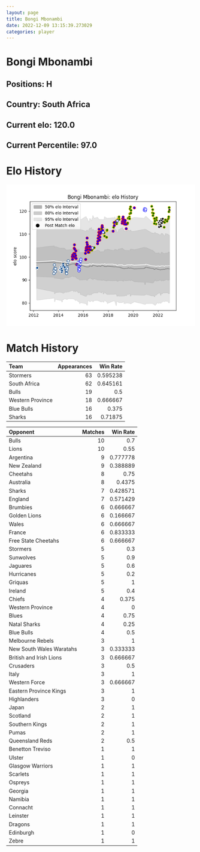 ```yaml
---  
layout: page  
title: Bongi Mbonambi  
date: 2022-12-09 13:15:39.273029  
categories: player  
---
```

# Bongi Mbonambi

## Positions: H

## Country: South Africa

## Current elo: 120.0

## Current Percentile: 97.0

# Elo History


![elo history](history_BongiMbonambi.png)
# Match History


| Team             |   Appearances |   Win Rate |
|:-----------------|--------------:|-----------:|
| Stormers         |            63 |   0.595238 |
| South Africa     |            62 |   0.645161 |
| Bulls            |            19 |   0.5      |
| Western Province |            18 |   0.666667 |
| Blue Bulls       |            16 |   0.375    |
| Sharks           |            16 |   0.71875  |

| Opponent                 |   Matches |   Win Rate |
|:-------------------------|----------:|-----------:|
| Bulls                    |        10 |   0.7      |
| Lions                    |        10 |   0.55     |
| Argentina                |         9 |   0.777778 |
| New Zealand              |         9 |   0.388889 |
| Cheetahs                 |         8 |   0.75     |
| Australia                |         8 |   0.4375   |
| Sharks                   |         7 |   0.428571 |
| England                  |         7 |   0.571429 |
| Brumbies                 |         6 |   0.666667 |
| Golden Lions             |         6 |   0.166667 |
| Wales                    |         6 |   0.666667 |
| France                   |         6 |   0.833333 |
| Free State Cheetahs      |         6 |   0.666667 |
| Stormers                 |         5 |   0.3      |
| Sunwolves                |         5 |   0.9      |
| Jaguares                 |         5 |   0.6      |
| Hurricanes               |         5 |   0.2      |
| Griquas                  |         5 |   1        |
| Ireland                  |         5 |   0.4      |
| Chiefs                   |         4 |   0.375    |
| Western Province         |         4 |   0        |
| Blues                    |         4 |   0.75     |
| Natal Sharks             |         4 |   0.25     |
| Blue Bulls               |         4 |   0.5      |
| Melbourne Rebels         |         3 |   1        |
| New South Wales Waratahs |         3 |   0.333333 |
| British and Irish Lions  |         3 |   0.666667 |
| Crusaders                |         3 |   0.5      |
| Italy                    |         3 |   1        |
| Western Force            |         3 |   0.666667 |
| Eastern Province Kings   |         3 |   1        |
| Highlanders              |         3 |   0        |
| Japan                    |         2 |   1        |
| Scotland                 |         2 |   1        |
| Southern Kings           |         2 |   1        |
| Pumas                    |         2 |   1        |
| Queensland Reds          |         2 |   0.5      |
| Benetton Treviso         |         1 |   1        |
| Ulster                   |         1 |   0        |
| Glasgow Warriors         |         1 |   1        |
| Scarlets                 |         1 |   1        |
| Ospreys                  |         1 |   1        |
| Georgia                  |         1 |   1        |
| Namibia                  |         1 |   1        |
| Connacht                 |         1 |   1        |
| Leinster                 |         1 |   1        |
| Dragons                  |         1 |   1        |
| Edinburgh                |         1 |   0        |
| Zebre                    |         1 |   1        |